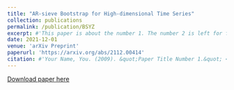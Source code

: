 ```yaml
---
title: "AR-sieve Bootstrap for High-dimensional Time Series"
collection: publications
permalink: /publication/BSYZ
excerpt: #'This paper is about the number 1. The number 2 is left for future work.'
date: 2021-12-01
venue: 'arXiv Preprint'
paperurl: 'https://arxiv.org/abs/2112.00414'
citation: #'Your Name, You. (2009). &quot;Paper Title Number 1.&quot; <i>Journal 1</i>. 1(1).'
---
```

[//]: # (This paper is about the number 1. The number 2 is left for future work.)

[Download paper here](https://arxiv.org/pdf/2112.00414)

[//]: # (Recommended citation: Your Name, You. 2009. "Paper Title Number 1." <i>Journal 1</i>. 11.) 
